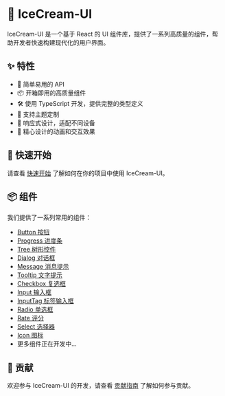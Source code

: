 # 🍦 IceCream-UI

IceCream-UI 是一个基于 React 的 UI 组件库，提供了一系列高质量的组件，帮助开发者快速构建现代化的用户界面。

## ✨ 特性

- 🎨 简单易用的 API
- 📦 开箱即用的高质量组件
- 🛠 使用 TypeScript 开发，提供完整的类型定义
- 🎯 支持主题定制
- 📱 响应式设计，适配不同设备
- 🌈 精心设计的动画和交互效果

## 🚀 快速开始

请查看 [快速开始](./guide/quick-start) 了解如何在你的项目中使用 IceCream-UI。

## 📦 组件

我们提供了一系列常用的组件：

- [Button 按钮](./basic/button)
- [Progress 进度条](./data/progress)
- [Tree 树形控件](./data/tree)
- [Dialog 对话框](./feedback/dialog)
- [Message 消息提示](./feedback/message)
- [Tooltip 文字提示](./feedback/tooltip)
- [Checkbox 复选框](./form/checkbox)
- [Input 输入框](./form/input)
- [InputTag 标签输入框](./form/input-tag)
- [Radio 单选框](./form/radio)
- [Rate 评分](./form/rate)
- [Select 选择器](./form/select)
- [Icon 图标](./general/icon)
- 更多组件正在开发中...

## 🤝 贡献

欢迎参与 IceCream-UI 的开发，请查看 [贡献指南](./guide/contributing) 了解如何参与贡献。
